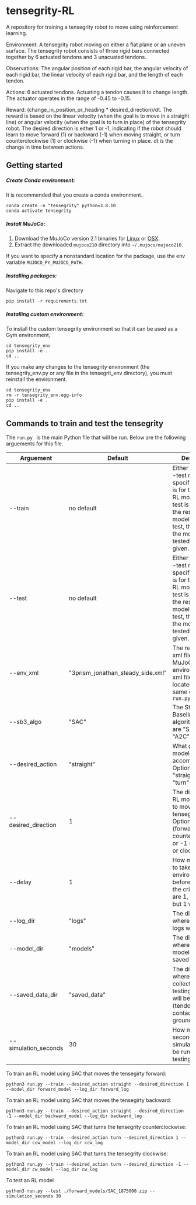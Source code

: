 # tensegrity-RL
A repository for training a tensegrity robot to move using reinforcement learning.

Environment: A tensegrity robot moving on either a flat plane or an uneven surface. The tensegrity robot consists of three rigid bars connected together by 6 actuated tendons and 3 unacuated tendons. 

Observations: The angular position of each rigid bar, the angular velocity of each rigid bar, the linear velocity of each rigid bar, and the length of each tendon. 

Actions: 6 actuated tendons. Actuating a tendon causes it to change length. The actuator operates in the range of -0.45 to -0.15.

Reward: (change_in_position_or_heading * desired_direction)/dt. The reward is based on the linear velocity (when the goal is to move in a straight line) or angular velocity (when the goal is to turn in place) of the tensegrity robot. The desired direction is either 1 or -1, indicating if the robot should learn to move forward (1) or backward (-1) when moving straight, or turn counterclockwise (1) or clockwise (-1) when turning in place. dt is the change in time between actions.

## Getting started 

##### Create Conda environment:

It is recommended that you create a conda environment. 

```
conda create -n "tensegrity" python=3.8.10
conda activate tensegrity
```

##### Install MuJoCo:
1. Download the MuJoCo version 2.1 binaries for
   [Linux](https://mujoco.org/download/mujoco210-linux-x86_64.tar.gz) or
   [OSX](https://mujoco.org/download/mujoco210-macos-x86_64.tar.gz).
1. Extract the downloaded `mujoco210` directory into `~/.mujoco/mujoco210`.

If you want to specify a nonstandard location for the package,
use the env variable `MUJOCO_PY_MUJOCO_PATH`.

##### Installing packages:

Navigate to this repo's directory
```
pip install -r requirements.txt
```

##### Installing custom environment:

To install the custom tensegrity environment so that it can be used as a Gym environment,
```
cd tensegrity_env
pip install -e .
cd ..
```

If you make any changes to the tensegrity environment (the tensegrity_env.py or any file in the tensegrit_env directory), you must reinstall the environment.
```
cd tensegrity_env
rm -r tensegrity_env.egg-info
pip install -e .
cd ..

```

## Commands to train and test the tensegrity

The ```run.py ``` is the main Python file that will be run. Below are the following arguements for this file.

Arguement      | Default | Description
------------------------| ------------- | ----------
--train  | no default | Either --train or --test must be specified. --train is for training the RL model and --test is for viewing the results of the model. After --test, the path to the model to be tested must be given.
--test  | no default | Either --train or --test must be specified. --train is for training the RL model and --test is for viewing the results of the model. After --test, the path to the model to be tested must be given.
--env_xml | "3prism_jonathan_steady_side.xml" | The name of the xml file for the MuJoCo environment. This xml file must be located in the same directory as ```run.py```
--sb3_algo | "SAC" | The Stable Baselines3 RL algorithm. Options are "SAC", "TD3", "A2C", or "PPO".
--desired_action | "straight" | What goal the RL model is trying to accomplish. Options are "straight" or "turn"
--desired_direction | 1 | The direction the RL model is trying to move the tensegrity. Options are 1 (forward or counterclockwise) or -1 (backward or clockwise)
--delay | 1 | How many steps to take in the environment before updating the critic. Options are 1, 10, or 100, but 1 worked best
--log_dir | "logs" | The directory where the training logs will be saved
--model_dir | "models" | The directory where the trained models will be saved
--saved_data_dir | "saved_data" | The directory where the data collected when testing the model will be saved (tendon length, contact with ground, actions)
--simulation_seconds | 30 | How many seconds the simulation should be run when testing a model


To train an RL model using SAC that moves the tensegirty forward:
```
python3 run.py --train --desired_action straight --desired_direction 1 --model_dir forward_model --log_dir forward_log
```

To train an RL model using SAC that moves the tensegirty backward:
```
python3 run.py --train --desired_action straight --desired_direction -1 --model_dir backward_model --log_dir backward_log
```

To train an RL model using SAC that turns the tensegrity counterclockwise:
```
python3 run.py --train --desired_action turn --desired_direction 1 --model_dir ccw_model --log_dir ccw_log
```

To train an RL model using SAC that turns the tensegrity clockwise:
```
python3 run.py --train --desired_action turn --desired_direction -1 --model_dir cw_model --log_dir cw_log
```

To test an RL model

```
python3 run.py --test ./forward_models/SAC_1875000.zip --simulation_seconds 30
```


